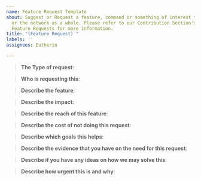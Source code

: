 ```yaml
---
name: Feature Request Template
about: Suggest or Request a feature, command or something of interest to a server
  or the network as a whole. Please refer to our Contribution Section's write-up on
  Feature Requests for more information.
title: "(Feature Request) "
labels: ''
assignees: Eutherin

---
```


<!--- Delete Inapplicable/Unnecessary Sections                            --->
<!--- Text wrapped in arrow-tags are Notes and may be deleted --->
<!--- If you haven't already, please review our Contribution Section's write-up on Feature Requests Here:
https://github.com/AuroraInteractive/network-script-data/blob/master/docs/contribution_docs/feature_requests.md
--->
> **The Type of request**:
<!--- describe if this a one-off feature or a series of features --->


> **Who is requesting this**:
<!--- Identify yourself and who you represent, so that you can easily follow up with them as a major contributing producer to the idea. --->


> **Describe the feature**:
<!--- This is key for you to differentiate between people that have deeply thought about what you're requesting, or what this will solve for users versus those that are just in love with their idea. --->


> **Describe the impact**: 
<!--- Articulate how solving this problem will make yours and the other player’s life better. You can add impact categories that matter to you to ensure consistency. --->


> **Describe the reach of this feature**:
<!--- You could describe how many users will be positively impacted or leverage this feature. --->


> **Describe the cost of not doing this request**: 
<!--- Describe the problems that would occur if this need was not addressed. To ensure consistency add categories that matter to us such as happier players, or adequate equality of other existing features or mechanics of the game. --->


> **Describe which goals this helps**: 
<!--- Enumerate our current goals and tie the feature to it - Expansion and dynamistic game-play is key for an awesome player-base and game-play environment. --->


> **Describe the evidence that you have on the need for this request**: 
<!--- Validation of user problem and desired outcome is statistically(no pun intended) the only way to argue with me if you believe I wouldn't agree else-wise.  --->


> **Describe if you have any ideas on how we may solve this**: 
<!--- Giving the space to help and suggest ideas are great for creating structural or dynamic features, mini-games and commands. --->


> **Describe how urgent this is and why**: 
<!--- Explain the space to give insight into the urgency of this issue and why. --->
